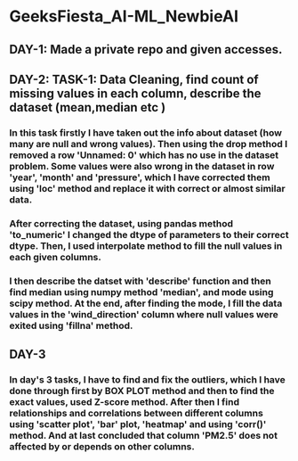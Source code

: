 # GeeksFiesta_AI-ML_NewbieAI
<u></u>
## DAY-1: Made a private repo and given accesses.
<u> </u>
## DAY-2: TASK-1: Data Cleaning, find count of missing values in each column, describe the dataset (mean,median etc )

<p><h3>In this task firstly I have taken out the info about dataset (how many are null and wrong values). Then using the drop method I removed a row 'Unnamed: 0' which has no use in the dataset problem. Some values were also wrong in the dataset in row 'year', 'month' and 'pressure', which I have corrected them using 'loc' method and replace it with correct or almost similar data.</h3></p>
 <p><h3>   After correcting the dataset, using pandas method 'to_numeric' I changed the dtype of parameters to their correct dtype. Then, I used interpolate method to fill the null values in each given columns.</h3></p>
 <p><h3>   I then describe the datset with 'describe' function and then find median using numpy method 'median', and mode using scipy method. At the end, after finding the mode, I fill the data values in the 'wind_direction' column where null values were exited using 'fillna' method. </h3></p>
 
<u></u>

<u></u>
## DAY-3 
<p><H3> In day's 3 tasks, I have to find and fix the outliers, which I have done through first by BOX PLOT method and then to find the exact values, used Z-score method. After then I find relationships and correlations between different columns using 'scatter plot', 'bar' plot, 'heatmap' and using 'corr()' method. 
  And at last concluded that column 'PM2.5' does not affected by or depends on other columns. </H3></p>
